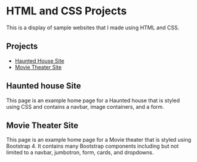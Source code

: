 # **HTML and CSS Projects**

This is a display of sample websites that I made using HTML and CSS.

## **Projects**

* [Haunted House Site](https://www.github.comNateC85/HTML_and_CSS_Course/blob/main/Project/Index.html") 
* [Movie Theater Site](https://github.com/NateC85/HTML_and_CSS_Course/blob/main/bootstrap4-project/academy_cinemas.html)

## Haunted house Site
This page is an example home page for a Haunted house that is styled using CSS and contains a navbar, image containers, and a form.

## Movie Theater Site

This page is an example home page for a Movie theater that is styled using Bootstrap 4. It contains many Bootstrap components including but not limited to a navbar, jumbotron, form, cards, and dropdowns.